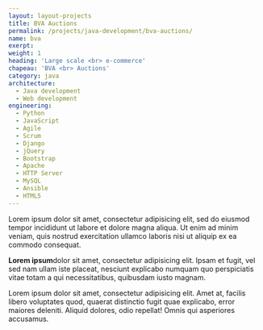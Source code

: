 ```yaml
---
layout: layout-projects
title: BVA Auctions
permalink: /projects/java-development/bva-auctions/
name: bva
exerpt:
weight: 1
heading: 'Large scale <br> e-commerce'
chapeau: 'BVA <br> Auctions'
category: java
architecture:
  - Java development
  - Web development
engineering:
  - Python
  - JavaScript
  - Agile
  - Scrum
  - Django
  - jQuery
  - Bootstrap
  - Apache
  - HTTP Server
  - MySQL
  - Ansible
  - HTML5
---
```



Lorem ipsum dolor sit amet, consectetur adipisicing elit, sed do eiusmod tempor incididunt ut labore et dolore magna aliqua. Ut enim ad minim veniam, quis nostrud exercitation ullamco laboris nisi ut aliquip ex ea commodo consequat.

**Lorem ipsum**dolor sit amet, consectetur adipisicing elit. Ipsam et fugit, vel sed nam ullam iste placeat, nesciunt explicabo numquam quo perspiciatis vitae totam a qui necessitatibus, quibusdam iusto magnam.

Lorem ipsum dolor sit amet, consectetur adipisicing elit. Amet at, facilis libero voluptates quod, quaerat distinctio fugit quae explicabo, error maiores deleniti. Aliquid dolores, odio repellat! Omnis qui asperiores accusamus.